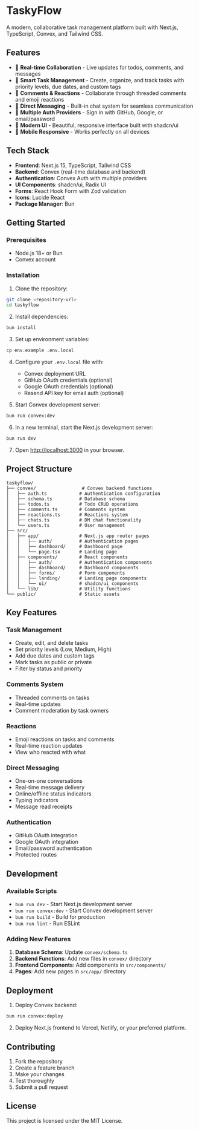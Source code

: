 # TaskyFlow

A modern, collaborative task management platform built with Next.js, TypeScript, Convex, and Tailwind CSS.

## Features

- 🚀 **Real-time Collaboration** - Live updates for todos, comments, and messages
- 📝 **Smart Task Management** - Create, organize, and track tasks with priority levels, due dates, and custom tags
- 💬 **Comments & Reactions** - Collaborate through threaded comments and emoji reactions
- 💬 **Direct Messaging** - Built-in chat system for seamless communication
- 🔐 **Multiple Auth Providers** - Sign in with GitHub, Google, or email/password
- 🎨 **Modern UI** - Beautiful, responsive interface built with shadcn/ui
- 📱 **Mobile Responsive** - Works perfectly on all devices

## Tech Stack

- **Frontend**: Next.js 15, TypeScript, Tailwind CSS
- **Backend**: Convex (real-time database and backend)
- **Authentication**: Convex Auth with multiple providers
- **UI Components**: shadcn/ui, Radix UI
- **Forms**: React Hook Form with Zod validation
- **Icons**: Lucide React
- **Package Manager**: Bun

## Getting Started

### Prerequisites

- Node.js 18+ or Bun
- Convex account

### Installation

1. Clone the repository:
```bash
git clone <repository-url>
cd taskyflow
```

2. Install dependencies:
```bash
bun install
```

3. Set up environment variables:
```bash
cp env.example .env.local
```

4. Configure your `.env.local` file with:
   - Convex deployment URL
   - GitHub OAuth credentials (optional)
   - Google OAuth credentials (optional)
   - Resend API key for email auth (optional)

5. Start Convex development server:
```bash
bun run convex:dev
```

6. In a new terminal, start the Next.js development server:
```bash
bun run dev
```

7. Open [http://localhost:3000](http://localhost:3000) in your browser.

## Project Structure

```
taskyflow/
├── convex/                 # Convex backend functions
│   ├── auth.ts            # Authentication configuration
│   ├── schema.ts          # Database schema
│   ├── todos.ts           # Todo CRUD operations
│   ├── comments.ts        # Comments system
│   ├── reactions.ts       # Reactions system
│   ├── chats.ts           # DM chat functionality
│   └── users.ts           # User management
├── src/
│   ├── app/               # Next.js app router pages
│   │   ├── auth/          # Authentication pages
│   │   ├── dashboard/     # Dashboard page
│   │   └── page.tsx       # Landing page
│   ├── components/        # React components
│   │   ├── auth/          # Authentication components
│   │   ├── dashboard/     # Dashboard components
│   │   ├── forms/         # Form components
│   │   ├── landing/       # Landing page components
│   │   └── ui/            # shadcn/ui components
│   └── lib/               # Utility functions
└── public/                # Static assets
```

## Key Features

### Task Management
- Create, edit, and delete tasks
- Set priority levels (Low, Medium, High)
- Add due dates and custom tags
- Mark tasks as public or private
- Filter by status and priority

### Comments System
- Threaded comments on tasks
- Real-time updates
- Comment moderation by task owners

### Reactions
- Emoji reactions on tasks and comments
- Real-time reaction updates
- View who reacted with what

### Direct Messaging
- One-on-one conversations
- Real-time message delivery
- Online/offline status indicators
- Typing indicators
- Message read receipts

### Authentication
- GitHub OAuth integration
- Google OAuth integration
- Email/password authentication
- Protected routes

## Development

### Available Scripts

- `bun run dev` - Start Next.js development server
- `bun run convex:dev` - Start Convex development server
- `bun run build` - Build for production
- `bun run lint` - Run ESLint

### Adding New Features

1. **Database Schema**: Update `convex/schema.ts`
2. **Backend Functions**: Add new files in `convex/` directory
3. **Frontend Components**: Add components in `src/components/`
4. **Pages**: Add new pages in `src/app/` directory

## Deployment

1. Deploy Convex backend:
```bash
bun run convex:deploy
```

2. Deploy Next.js frontend to Vercel, Netlify, or your preferred platform.

## Contributing

1. Fork the repository
2. Create a feature branch
3. Make your changes
4. Test thoroughly
5. Submit a pull request

## License

This project is licensed under the MIT License.